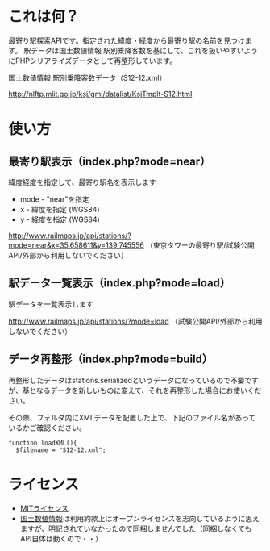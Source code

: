 # これは何？
最寄り駅探索APIです。指定された緯度・経度から最寄り駅の名前を見つけます。
駅データは国土数値情報 駅別乗降客数を基にして、これを扱いやすいようにPHPシリアライズデータとして再整形しています。

国土数値情報 駅別乗降客数データ（S12-12.xml）

http://nlftp.mlit.go.jp/ksj/gml/datalist/KsjTmplt-S12.html

# 使い方

## 最寄り駅表示（index.php?mode=near）

緯度経度を指定して、最寄り駅名を表示します

  - mode - "near"を指定
  - x - 緯度を指定 (WGS84)
  - y - 経度を指定 (WGS84)

http://www.railmaps.jp/api/stations/?mode=near&x=35.658611&y=139.745556 （東京タワーの最寄り駅/試験公開API/外部から利用しないでください）

## 駅データ一覧表示（index.php?mode=load）

駅データを一覧表示します


http://www.railmaps.jp/api/stations/?mode=load （試験公開API/外部から利用しないでください）

## データ再整形（index.php?mode=build）

再整形したデータはstations.serializedというデータになっているので不要ですが、基となるデータを新しいものに変えて、それを再整形した場合にお使いください。

その際、フォルダ内にXMLデータを配置した上で、下記のファイル名があっているかご確認ください。

```
function loadXML(){
  $filename = "S12-12.xml";
```

# ライセンス
- [MITライセンス](http://opensource.org/licenses/MIT)
- [国土数値情報](http://nlftp.mlit.go.jp/ksj/other/yakkan.html)は利用約款上はオープンライセンスを志向しているように思えますが、明記されていなかったので同梱しませんでした（同梱しなくてもAPI自体は動くので・・）